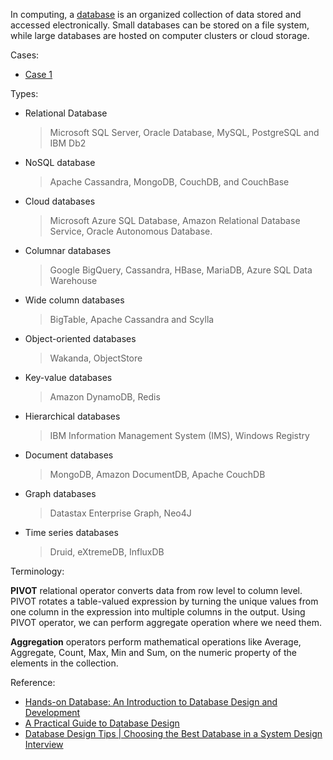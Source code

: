 In computing, a [database](https://en.wikipedia.org/wiki/Database) is an organized collection of data stored and accessed electronically. 
Small databases can be stored on a file system, while large databases are hosted on computer clusters or cloud storage.

Cases:
- [Case 1](./case/1/1.md)

Types:
- Relational Database
    > Microsoft SQL Server, Oracle Database, MySQL, PostgreSQL and IBM Db2
- NoSQL database
    > Apache Cassandra, MongoDB, CouchDB, and CouchBase
- Cloud databases
    > Microsoft Azure SQL Database, Amazon Relational Database Service, Oracle Autonomous Database.
- Columnar databases
    > Google BigQuery, Cassandra, HBase, MariaDB, Azure SQL Data Warehouse
- Wide column databases
    > BigTable, Apache Cassandra and Scylla
- Object-oriented databases
    > Wakanda, ObjectStore
- Key-value databases
    > Amazon DynamoDB, Redis
- Hierarchical databases
    > IBM Information Management System (IMS), Windows Registry
- Document databases
    > MongoDB, Amazon DocumentDB, Apache CouchDB
- Graph databases
    > Datastax Enterprise Graph, Neo4J
- Time series databases
    > Druid, eXtremeDB, InfluxDB

Terminology:

**PIVOT** relational operator converts data from row level to column level. PIVOT rotates a table-valued expression by turning the unique
values from one column in the expression into multiple columns in the output. Using PIVOT operator, we can perform aggregate operation 
where we need them.

**Aggregation** operators perform mathematical operations like Average, Aggregate, Count, Max, Min and Sum, on the numeric property of the 
elements in the collection.

Reference:
- [Hands-on Database: An Introduction to Database Design and Development]()
- [A Practical Guide to Database Design]()
- [Database Design Tips | Choosing the Best Database in a System Design Interview](https://www.youtube.com/watch?v=cODCpXtPHbQ)
